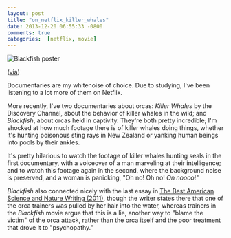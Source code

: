 ```yaml
---
layout: post
title: "on_netflix_killer_whales"
date: 2013-12-20 06:55:33 -0800
comments: true
categories:  [netflix, movie]
---
```

<img class="book-cover" src="{{ root_url}}/images/blackfish-poster.jpg" alt="Blackfish poster"/>
<p class="caption">(<A href="http://www.magpictures.com/blackfish/">via</a>)</p>

Documentaries are my whitenoise of choice. Due to studying, I've been listening to a lot more of them on Netflix.

More recently, I've two documentaries about orcas: *Killer Whales* by the Discovery Channel, about the behavior of killer whales in the wild; and *Blackfish*, about orcas held in captivity. They're both pretty incredible; I'm shocked at how much footage there is of killer whales doing things, whether it's hunting poisonous sting rays in New Zealand or yanking human beings into pools by their ankles.

It's pretty hilarious to watch the footage of killer whales hunting seals in the first documentary, with a voiceover of a man marveling at their intelligence; and to watch this footage again in the second, where the background noise is preserved, and a woman is panicking, "Oh no! Oh no! *On noooo*!"

*Blackfish* also connected nicely with the last essay in <a href="http://www.amazon.com/Best-American-Science-Nature-Writing/dp/0547350635">The Best American Science and Nature Writing (2011)</a>, though the writer states there that one of the orca trainers was pulled by her hair into the water, whereas trainers in the *Blackfish* movie argue that this is a lie, another way to "blame the victim" of the orca attack, rather than the orca itself and the poor treatment that drove it to "psychopathy."
